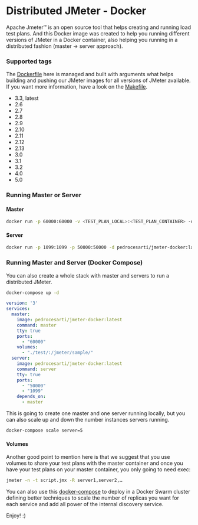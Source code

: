 # Distributed JMeter - Docker

Apache Jmeter™ is an open source tool that helps creating and running load test plans. And this Docker image was created to help you running different versions of JMeter in a Docker container, also helping you running in a distributed fashion (master -> server approach). 

### Supported tags

The [Dockerfile](https://github.com/pedrocesar-ti/distributed-jmeter-docker/blob/master/Dockerfile) here is managed and built with arguments what helps building  and pushing our JMeter images for all versions of JMeter available. If you want more information, have a look on the [Makefile](https://github.com/pedrocesar-ti/distributed-jmeter-docker/blob/master/Makefile).

- 3.3, latest
- 2.6
- 2.7
- 2.8
- 2.9
- 2.10
- 2.11
- 2.12
- 2.13
- 3.0
- 3.1
- 3.2
- 4.0
- 5.0 

### Running Master or Server
#### Master
```sh
docker run -p 60000:60000 -v <TEST_PLAN_LOCAL>:<TEST_PLAN_CONTAINER> -d pedrocesarti/jmeter-docker:latest master
```

#### Server
```sh
docker run -p 1099:1099 -p 50000:50000 -d pedrocesarti/jmeter-docker:latest server
```


### Running Master and Server (Docker Compose)
You can also create a whole stack with master and servers to run a distributed JMeter.

```sh
docker-compose up -d
```

```yaml
version: '3'
services:
  master:
    image: pedrocesarti/jmeter-docker:latest
    command: master
    tty: true
    ports:
      - "60000"
    volumes:
      - "./test/:/jmeter/sample/"
  server:
    image: pedrocesarti/jmeter-docker:latest
    command: server
    tty: true
    ports:
      - "50000"
      - "1099"
    depends_on:
      - master
```

This is going to create one master and one server running locally, but you can also scale up and down the number instances servers running.
```sh
docker-compose scale server=5
```

#### Volumes
Another good point to mention here is that we suggest that you use volumes to share your test plans with the master container and once you have your test plans on your master container, you only going to need exec:

```sh
jmeter -n -t script.jmx -R server1,server2,…
``` 

You can also use this [docker-compose](https://github.com/pedrocesar-ti/distributed-jmeter-docker/blob/master/local/docker-compose.yml) to deploy in a Docker Swarm cluster defining better techniques to scale the number of replicas you want for each service and add all power of the internal discovery service.

Enjoy! :)

